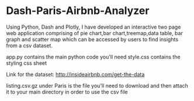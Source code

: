 # Dash-Paris-Airbnb-Analyzer
Using Python, Dash and Plotly, I have developed an interactive two page web application comprising of pie chart,bar chart,treemap,data table, bar graph and scatter map which can be accessed by users to find insights from a csv dataset.

app.py contains the main python code you'll need
style.css contains the styling css sheet 

Link for the dataset:
http://insideairbnb.com/get-the-data

listing.csv.gz under Paris is the file you'll need to download and then attach it to your main directory in order to use the csv file
